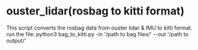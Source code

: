 # ouster_lidar(rosbag to kitti format)
This script converts the rosbag data from ouster lidar & IMU to kitti format.
run the file:
python3 bag_to_kitti.py -in '/path to bag files/' --out '/path to output/'
